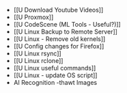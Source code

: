 - [[U Download Youtube Videos]]
- [[U Proxmox]]
- [[U CodeScene (ML Tools - Useful?)]]
- [[U Linux Backup to Remote Server]]
- [[U Linux - Remove old kernels]]
- [[U Config changes for Firefox]]
- [[U Linux rsync]]
- [[U Linux rclone]]
- [[U Linux useful commands]]
- [[U Linux - update OS script]]
- AI Recognition -thawt Images